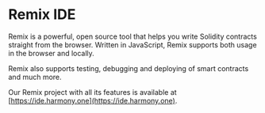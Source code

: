 # Remix IDE

Remix is a powerful, open source tool that helps you write Solidity contracts straight from the browser. Written in JavaScript, Remix supports both usage in the browser and locally.

Remix also supports testing, debugging and deploying of smart contracts and much more.

Our Remix project with all its features is available at [https://ide.harmony.one](https://ide.harmony.one).

